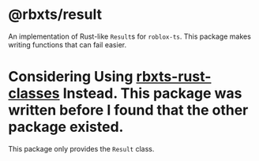 # @rbxts/result
An implementation of Rust-like `Result`s for `roblox-ts`.
This package makes writing functions that can fail easier.

# Considering Using [rbxts-rust-classes](https://github.com/Dionysusnu/rbxts-rust-classes) Instead. This package was written before I found that the other package existed.
This package only provides the `Result` class.
